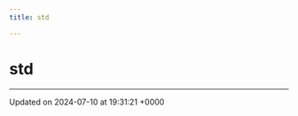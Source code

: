 ```yaml
---
title: std

---
```


# std








-------------------------------

Updated on 2024-07-10 at 19:31:21 +0000